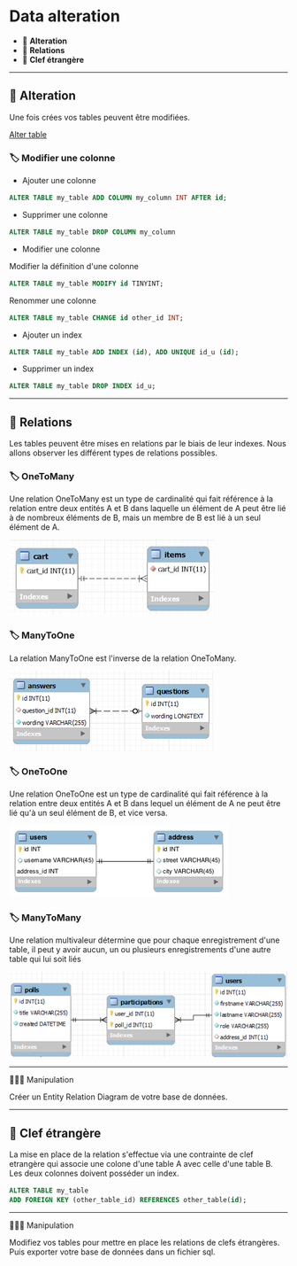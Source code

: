 # Data alteration

*  🔖 **Alteration**
*  🔖 **Relations**
*  🔖 **Clef étrangère**

___

## 📑 Alteration


Une fois crées vos tables peuvent être modifiées.

[Alter table](https://dev.mysql.com/doc/refman/5.7/en/alter-table-examples.html)

### 🏷️ **Modifier une colonne**

* Ajouter une colonne

```sql
ALTER TABLE my_table ADD COLUMN my_column INT AFTER id;
```

* Supprimer une colonne

```sql
ALTER TABLE my_table DROP COLUMN my_column
```

* Modifier une colonne

Modifier la définition d'une colonne

```sql
ALTER TABLE my_table MODIFY id TINYINT;
```

Renommer une colonne

```sql
ALTER TABLE my_table CHANGE id other_id INT;
```

* Ajouter un index

```sql
ALTER TABLE my_table ADD INDEX (id), ADD UNIQUE id_u (id);
```

* Supprimer un index

```sql
ALTER TABLE my_table DROP INDEX id_u; 
```

___

## 📑 Relations

Les tables peuvent être mises en relations par le biais de leur indexes. Nous allons observer les différent types de relations possibles.

### 🏷️ **OneToMany**

Une relation OneToMany est un type de cardinalité qui fait référence à la relation entre deux entités A et B dans laquelle un élément de A peut être lié à de nombreux éléments de B, mais un membre de B est lié à un seul élément de A.

![image](https://raw.githubusercontent.com/seeren-training/SQL/master/wiki/resources/03/onetomany.jpg)

### 🏷️ **ManyToOne**

La relation ManyToOne est l'inverse de la relation OneToMany.

![image](https://raw.githubusercontent.com/seeren-training/SQL/master/wiki/resources/03/manytoone.png)

### 🏷️ **OneToOne**

Une relation OneToOne est un type de cardinalité qui fait référence à la relation entre deux entités A et B dans lequel un élément de A ne peut être lié qu'à un seul élément de B, et vice versa.

![image](https://raw.githubusercontent.com/seeren-training/SQL/master/wiki/resources/03/onetoone.png)

### 🏷️ **ManyToMany**

Une relation multivaleur détermine que pour chaque enregistrement d'une table, il peut y avoir aucun, un ou plusieurs enregistrements d'une autre table qui lui soit liés

![image](https://raw.githubusercontent.com/seeren-training/SQL/master/wiki/resources/03/manytomany.png)

___

👨🏻‍💻 Manipulation

Créer un Entity Relation Diagram de votre base de données.

___

## 📑 Clef étrangère

La mise en place de la relation s'effectue via une contrainte de clef etrangère qui associe une colone d'une table A avec celle d'une table B. Les deux colonnes doivent posséder un index.

```sql
ALTER TABLE my_table
ADD FOREIGN KEY (other_table_id) REFERENCES other_table(id); 
```

___

👨🏻‍💻 Manipulation

Modifiez vos tables pour mettre en place les relations de clefs étrangères. Puis exporter votre base de données dans un fichier sql.